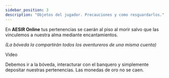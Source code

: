 ```yaml
---
sidebar_position: 3
description: "Objetos del jugador. Precauciones y como resguardarlos."
---
```


En **AESIR Online** tus pertenencias se caerán al piso al morir salvo que las vinculemos a nuestra alma mediante encantamientos.

*(La bóveda la compartirán todos los aventureros de una misma cuenta)*

Video

Debemos ir a la bóveda, interacturar con el banquero y simplemente depositar nuestras pertenencias. 
Las monedas de oro no se caen.
